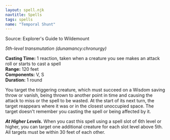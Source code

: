 ```yaml
---
layout: spell.njk
navtitle: Spells
tags: spells
name: "Temporal Shunt"
---
```

Source: Explorer's Guide to Wildemount

_5th-level transmutation (dunamancy:chronurgy)_

**Casting Time:** 1 reaction, taken when a creature you see makes an attack roll or starts to cast a spell  
**Range:** 120 feet  
**Components:** V, S  
**Duration:** 1 round

You target the triggering creature, which must succeed on a Wisdom saving throw or vanish, being thrown to another point in time and causing the attack to miss or the spell to be wasted. At the start of its next turn, the target reappears where it was or in the closest unoccupied space. The target doesn't remember you casting the spell or being affected by it.

**_At Higher Levels._** When you cast this spell using a spell slot of 6th level or higher, you can target one additional creature for each slot level above 5th. All targets must be within 30 feet of each other.